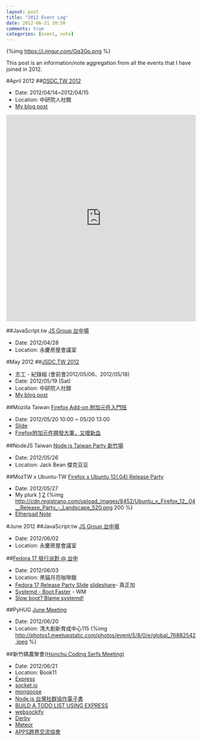 ```yaml
---
layout: post
title: "2012 Event Log"
date: 2012-06-21 20:50
comments: true
categories: [event, note]
---
```

{%img https://i.imgur.com/Gq3Gp.png %}

This post is an information/note aggregation from all the events that I have joined in 2012.
<!--more-->

#April 2012
##[OSDC.TW 2012](http://osdc.tw)
*   Date: 2012/04/14~2012/04/15
*   Location: 中研院人社館
*   [My blog post](/blog/2012/04/17/osdc-2012-impressions/)
<iframe class="imgur-album" width="100%" height="550" frameborder="0" src="https://imgur.com/a/vuaRA/embed"></iframe>

##JavaScript.tw [JS Group 台中場](http://registrano.com/events/jstw-tc-20120428)
*   Date: 2012/04/28
*   Location: 永慶房屋會議室





#May 2012
##[JSDC.TW 2012](http://jsdc.tw/2012/)
*   志工 - 紀錄組 (會前會2012/05/06、2012/05/18)
*   Date: 2012/05/19 (Sat)
*   Location: 中研院人社館
*   [My blog post](/blog/2012/05/29/jsdc-gaia-keynote-transcript/)



##Mozilla Taiwan [Firefox Add-on 附加元件入門班](http://registrano.com/events/mozilla-addon-workshop)
*   Date: 2012/05/20 10:00 ~ 05/20 13:00
*   [Slide](http://littleb.tc/slides/2012/mozilla-tw/addon-sdk.html)
*   [Firefox附加元件開發大軍，又增新血](http://blog.mozilla.com.tw/posts/528/firefox-%E9%99%84%E5%8A%A0%E5%85%83%E4%BB%B6%E9%96%8B%E7%99%BC%E5%A4%A7%E8%BB%8D%EF%BC%8C%E5%8F%88%E5%A2%9E%E6%96%B0%E8%A1%80%EF%BC%81)

##NodeJS Taiwan [Node.js Taiwan Party 新竹場](http://registrano.com/events/a490b5)
*   Date: 2012/05/26
*   Location: Jack Bean 傑克豆豆

##MozTW x Ubuntu-TW [Firefox x Ubuntu 12(.04) Release Party](http://registrano.com/events/fxu12rp)
*   Date: 2012/05/27
*   My plurk [1](http://www.plurk.com/p/ghi116) [2](http://www.plurk.com/p/ghsykd)
{%img http://cdn.registrano.com/upload_images/8452/Ubuntu_x_Firefox_12_.04__Release_Party_-_Landscape_520.png 200 %}
*   [Etherpad Note](https://etherpad.mozilla.org/furp-slide)


#June 2012
##JavaScript.tw [JS Group 台中場](http://registrano.com/events/jstw-tc-20120428)
*   Date: 2012/06/02
*   Location: 永慶房屋會議室

##[Fedora 17 發行派對 @ 台中](http://registrano.com/events/8c4b43)
*   Date: 2012/06/03
*   Location: 黑貓月亮咖啡館
*   [Fedora 17 Release Party Slide](https://docs.google.com/open?id=0B2o5fiqQwyn-Zjh4bkh2UU5aR0E) [slideshare](http://www.slideshare.net/Chengchiatseng/fedora-17-release-party)- 真正加
*   [Systemd - Boot Faster](http://fedora.linux.org.tw/systemd/template.html) - WM
*   [Slow boot? Blame systemd!](http://www.dedoimedo.com/computers/systemd-blame.html)

##PyHUG [June Meeting](http://www.meetup.com/pythonhug/events/61065022/)
*   Date: 2012/06/20
*   Location: 清大創新育成中心115
{%img http://photos1.meetupstatic.com/photos/event/5/8/0/e/global_76882542.jpeg %}

##新竹碼農聚會[(Hsinchu Coding Serfs Meeting)](http://registrano.com/events/c1c1cb)
*   Date: 2012/06/21
*   Location: Book11
*   [Express](http://expressjs.com/guide.html)
*   [socket.io](http://socket.io/)
*   [mongoose](http://www.mongoose.com/)
*   [Node.js 台灣社群協作電子書](http://book.nodejs.tw/)
*   [BUILD A TODO LIST USING EXPRESS](http://nodejs.tw/post/24896137291/build-a-todo-list-using-express-node-js-taiwan-party)
*   [websockify](https://github.com/kanaka/websockify)
*   [Derby](http://derbyjs.com/)
*   [Meteor](http://docs.meteor.com/#quickstart)
*   [APPS跨界交流協會](http://www.xapps.tw)






